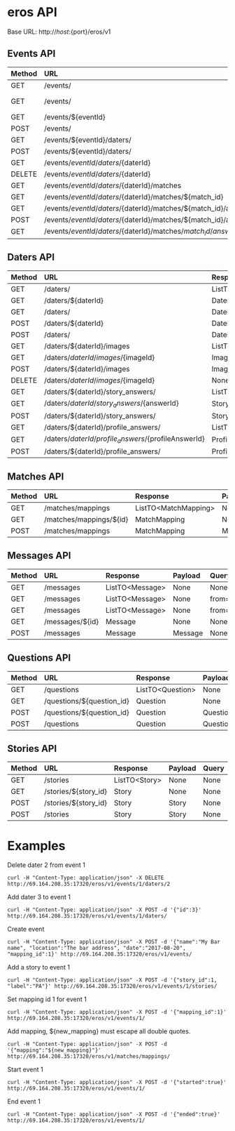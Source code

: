 # eros API

Base URL: http://${host}:${port}/eros/v1

## Events API


| Method | URL       | Response                      | Payload     | Query       |
|-------|:-----------|:----------------------------- |:------------| :-----------|
| GET | /events/ | ListTO\<Event\> | None | None |
| GET | /events/ | Event | None | next_event={true\|false} |
| GET | /events/${eventId} | Event | None | None |
| POST | /events/ | Event | Event | None |
| GET | /events/${eventId}/daters/ | ListTO\<Dater\> | None | None |
| POST | /events/${eventId}/daters/ | Dater | Dater | None |
| GET | /events/${eventId}/daters/${daterId} | Dater | None | None |
| DELETE | /events/${eventId}/daters/${daterId} | None | None | None |
| GET | /events/${eventId}/daters/${daterId}/matches | ListTO\<DaterMatchTO\> | None | None |
| GET | /events/${eventId}/daters/${daterId}/matches/${match_id} | DaterMatchTO | None | None |
| GET | /events/${eventId}/daters/${daterId}/matches/${match_id}/answers | ListTO\<EvaluationAnswer\> | None | None |
| POST | /events/${eventId}/daters/${daterId}/matches/${match_id}/answers | EvaluationAnswer | EvaluationAnswer | None |
| GET | /events/${eventId}/daters/${daterId}/matches/${match_id}/answers/${answerId} | EvaluationAnswer | None | None |


## Daters API


| Method | URL       | Response                      | Payload     | Query       |
|-------|:-----------|:----------------------------- |:------------| :-----------|
| GET | /daters/ | ListTO\<Dater\> | None | None |
| GET | /daters/${daterId} | Dater | None | None |
| GET | /daters/ | Dater | None | email=${email}&pwd=${pwd} |
| POST | /daters/${daterId} | Dater | Dater | None |
| POST | /daters/ | Dater | Dater | None |
| GET | /daters/${daterId}/images | ListTO\<Image\> | None | None |
| GET | /daters/${daterId}/images/${imageId} | Image | None | None |
| POST | /daters/${daterId}/images | Image | Image | None |
| DELETE | /daters/${daterId}/images/${imageId} | None | None | None |
| GET | /daters/${daterId}/story_answers/ | ListTO\<StoryAnswer\> | None | None |
| GET | /daters/${daterId}/story_answers/${answerId} | StoryAnswer | None | None |
| POST | /daters/${daterId}/story_answers/ | StoryAnswer | StoryAnswer | None |
| GET | /daters/${daterId}/profile_answers/ | ListTO\<ProfileAnswer\> | None | None |
| GET | /daters/${daterId}/profile_answers/${profileAnswerId} | ProfileAnswer | None | None |
| POST | /daters/${daterId}/profile_answers/ | ProfileAnswer | ProfileAnswer | None |


## Matches API


| Method | URL       | Response                      | Payload     | Query       |
|-------|:-----------|:----------------------------- |:------------| :-----------|
| GET | /matches/mappings | ListTO\<MatchMapping\> | None | None |
| GET | /matches/mappings/${id} | MatchMapping | None | None |
| POST | /matches/mappings | MatchMapping | MatchMapping | None |


## Messages API


| Method | URL       | Response                      | Payload     | Query       |
|-------|:-----------|:----------------------------- |:------------| :-----------|
| GET | /messages | ListTO\<Message\> | None | None |
| GET | /messages | ListTO\<Message\> | None | from=${fromDaterId}&to=${toDaterId}|
| GET | /messages | ListTO\<Message\> | None | from=${fromDaterId}&to=${toDaterId}&messagesReceived=${count} |
| GET | /messages/${id} | Message | None | None |
| POST | /messages | Message | Message | None |


## Questions API


| Method | URL       | Response                      | Payload     | Query       |
|-------|:-----------|:----------------------------- |:------------| :-----------|
| GET | /questions | ListTO\<Question\> | None | None |
| GET | /questions/${question_id} | Question | None | None |
| POST | /questions/${question_id} | Question | Question | None |
| POST | /questions | Question | Question | None |


## Stories API


| Method | URL       | Response                      | Payload     | Query       |
|-------|:-----------|:----------------------------- |:------------| :-----------|
| GET | /stories | ListTO\<Story\> | None | None |
| GET | /stories/${story_id} | Story | None | None |
| POST | /stories/${story_id} | Story | Story | None |
| POST | /stories | Story | Story | None |

# Examples

Delete dater 2 from event 1
```
curl -H "Content-Type: application/json" -X DELETE http://69.164.208.35:17320/eros/v1/events/1/daters/2
```

Add dater 3 to event 1
```
curl -H "Content-Type: application/json" -X POST -d '{"id":3}' http://69.164.208.35:17320/eros/v1/events/1/daters/
```

Create event
```
curl -H "Content-Type: application/json" -X POST -d '{"name":"My Bar name", "location":"The bar address", "date":"2017-08-20", "mapping_id":1}' http://69.164.208.35:17320/eros/v1/events/
```

Add a story to event 1
```
curl -H "Content-Type: application/json" -X POST -d '{"story_id":1, "label":"PA"}' http://69.164.208.35:17320/eros/v1/events/1/stories/
```

Set mapping id 1 for event 1
```
curl -H "Content-Type: application/json" -X POST -d '{"mapping_id":1}' http://69.164.208.35:17320/eros/v1/events/1/
```

Add mapping, ${new_mapping} must escape all double quotes.
```
curl -H "Content-Type: application/json" -X POST -d '{"mapping":"${new_mapping}"}' http://69.164.208.35:17320/eros/v1/matches/mappings/
```

Start event 1
```
curl -H "Content-Type: application/json" -X POST -d '{"started":true}' http://69.164.208.35:17320/eros/v1/events/1/
```

End event 1
```
curl -H "Content-Type: application/json" -X POST -d '{"ended":true}' http://69.164.208.35:17320/eros/v1/events/1/
```


